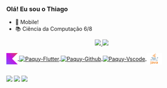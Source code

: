 ### Olá! Eu sou o Thiago


- 💙 Mobile!
- 📚 Ciência da Computação 6/8

<div align="center">
  <a href="https://github.com/Paquy">
  <img height="180em" src="https://github-readme-stats.vercel.app/api?username=Paquy&show_icons=true&theme=cobalt&include_all_commits=true&count_private=true"/>
  <img height="180em" src="https://github-readme-stats.vercel.app/api/top-langs/?username=Paquy&layout=compact&langs_count=7&theme=cobalt"/>
</div>
 
<div style="display: inline_block"><br>
  <img align="center" alt="Paquy-Kotlin" height="30" width="30"
  src="https://raw.githubusercontent.com/github/explore/4479d2a2c854198cb00160f8593519c14dc3b905/topics/kotlin/kotlin.png">
  <img align="center" alt="Paquy-Flutter" height="30" width="100"
src="https://camo.githubusercontent.com/ac6ddc680bd6541f36ce4659b4bac7390e75d91a8016691c45cb28ccd4002fdc/68747470733a2f2f73746f726167652e676f6f676c65617069732e636f6d2f636d732d73746f726167652d6275636b65742f36653139666565366234376233366361363133662e706e67">

<img align="center" alt="Paquy-Github" height="30" width="40" src="https://cdn.jsdelivr.net/gh/devicons/devicon/icons/github/github-original.svg" />
 
<img align="center" alt="Paquy-Vscode" height="30" width="40" src="https://cdn.jsdelivr.net/gh/devicons/devicon/icons/vscode/vscode-original.svg" />
<img align="center" alt="Paquy-Vscode" height="30" width="40" src="https://raw.githubusercontent.com/github/explore/5b3600551e122a3277c2c5368af2ad5725ffa9a1/topics/java/java.png" />

  </div>
  
##

<div> 
  <a href="https://instagram.com/thiago.paquy" target="_blank"><img src="https://img.shields.io/badge/-Instagram-%23E4405F?style=for-the-badge&logo=instagram&logoColor=white" target="_blank"></a>
  <a href = "mailto:thiago17pg@gmail.com"><img src="https://img.shields.io/badge/-Gmail-%23333?style=for-the-badge&logo=gmail&logoColor=white" target="_blank"></a>
  <a href="https://www.linkedin.com/in/thiago17pg-dev/" target="_blank"><img src="https://img.shields.io/badge/-LinkedIn-%230077B5?style=for-the-badge&logo=linkedin&logoColor=white" target="_blank"></a> 
  
</div>








